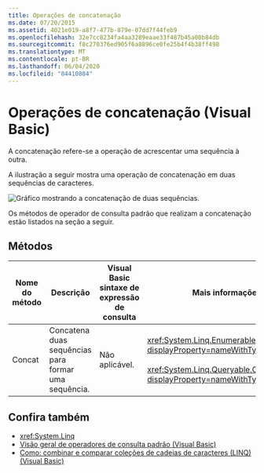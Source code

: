 ```yaml
---
title: Operações de concatenação
ms.date: 07/20/2015
ms.assetid: 4021e019-a8f7-477b-879e-07dd7f44feb9
ms.openlocfilehash: 32e7cc8234fa4aa3289eaae33f487b45a08b84db
ms.sourcegitcommit: f8c270376ed905f6a8896ce0fe25b4f4b38ff498
ms.translationtype: MT
ms.contentlocale: pt-BR
ms.lasthandoff: 06/04/2020
ms.locfileid: "84410884"
---
```

# <a name="concatenation-operations-visual-basic"></a>Operações de concatenação (Visual Basic)
A concatenação refere-se a operação de acrescentar uma sequência à outra.  
  
 A ilustração a seguir mostra uma operação de concatenação em duas sequências de caracteres.  
  
 ![Gráfico mostrando a concatenação de duas sequências.](./media/concatenation-operations/concatenation-two-sequences.png)  
  
 Os métodos de operador de consulta padrão que realizam a concatenação estão listados na seção a seguir.  
  
## <a name="methods"></a>Métodos  
  
|Nome do método|Descrição|Visual Basic sintaxe de expressão de consulta|Mais informações|  
|-----------------|-----------------|------------------------------------------|----------------------|  
|Concat|Concatena duas sequências para formar uma sequência.|Não aplicável.|<xref:System.Linq.Enumerable.Concat%2A?displayProperty=nameWithType><br /><br /> <xref:System.Linq.Queryable.Concat%2A?displayProperty=nameWithType>|  
  
## <a name="see-also"></a>Confira também

- <xref:System.Linq>
- [Visão geral de operadores de consulta padrão (Visual Basic)](standard-query-operators-overview.md)
- [Como: combinar e comparar coleções de cadeias de caracteres (LINQ) (Visual Basic)](how-to-combine-and-compare-string-collections-linq.md)
